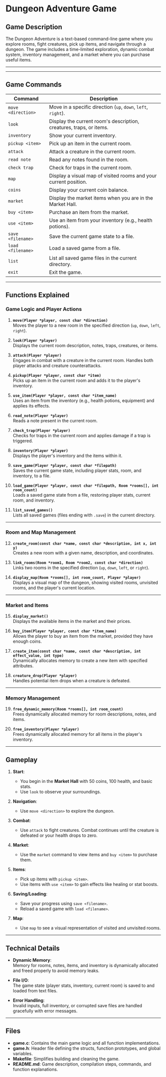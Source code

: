 # **Dungeon Adventure Game**

## **Game Description**
The Dungeon Adventure is a text-based command-line game where you explore rooms, fight creatures, pick up items, and navigate through a dungeon. The game includes a time-limited exploration, dynamic combat system, inventory management, and a market where you can purchase useful items.

---


---

## **Game Commands**

| **Command**         | **Description**                                                                 |
|----------------------|-------------------------------------------------------------------------------|
| `move <direction>`   | Move in a specific direction (`up`, `down`, `left`, `right`).                |
| `look`              | Display the current room's description, creatures, traps, or items.           |
| `inventory`         | Show your current inventory.                                                  |
| `pickup <item>`      | Pick up an item in the current room.                                          |
| `attack`            | Attack a creature in the current room.                                         |
| `read note`         | Read any notes found in the room.                                              |
| `check trap`        | Check for traps in the current room.                                           |
| `map`               | Display a visual map of visited rooms and your current position.              |
| `coins`             | Display your current coin balance.                                             |
| `market`            | Display the market items when you are in the Market Hall.                     |
| `buy <item>`        | Purchase an item from the market.                                              |
| `use <item>`        | Use an item from your inventory (e.g., health potions).                        |
| `save <filename>`    | Save the current game state to a file.                                        |
| `load <filename>`    | Load a saved game from a file.                                                |
| `list`              | List all saved game files in the current directory.                           |
| `exit`              | Exit the game.                                                                |

---

## **Functions Explained**

### **Game Logic and Player Actions**
1. **`move(Player *player, const char *direction)`**  
   Moves the player to a new room in the specified direction (`up`, `down`, `left`, `right`).

2. **`look(Player *player)`**  
   Displays the current room description, notes, traps, creatures, or items.

3. **`attack(Player *player)`**  
   Engages in combat with a creature in the current room. Handles both player attacks and creature counterattacks.

4. **`pickup(Player *player, const char *item)`**  
   Picks up an item in the current room and adds it to the player's inventory.

5. **`use_item(Player *player, const char *item_name)`**  
   Uses an item from the inventory (e.g., health potions, equipment) and applies its effects.

6. **`read_note(Player *player)`**  
   Reads a note present in the current room.

7. **`check_trap(Player *player)`**  
   Checks for traps in the current room and applies damage if a trap is triggered.

8. **`inventory(Player *player)`**  
   Displays the player's inventory and the items within it.

9. **`save_game(Player *player, const char *filepath)`**  
   Saves the current game state, including player stats, room, and inventory, to a file.

10. **`load_game(Player *player, const char *filepath, Room *rooms[], int room_count)`**  
    Loads a saved game state from a file, restoring player stats, current room, and inventory.

11. **`list_saved_games()`**  
    Lists all saved games (files ending with `.save`) in the current directory.

---

### **Room and Map Management**
12. **`create_room(const char *name, const char *description, int x, int y)`**  
    Creates a new room with a given name, description, and coordinates.

13. **`link_rooms(Room *room1, Room *room2, const char *direction)`**  
    Links two rooms in the specified direction (`up`, `down`, `left`, or `right`).

14. **`display_map(Room *rooms[], int room_count, Player *player)`**  
    Displays a visual map of the dungeon, showing visited rooms, unvisited rooms, and the player's current location.

---

### **Market and Items**
15. **`display_market()`**  
    Displays the available items in the market and their prices.

16. **`buy_item(Player *player, const char *item_name)`**  
    Allows the player to buy an item from the market, provided they have enough coins.

17. **`create_item(const char *name, const char *description, int effect_value, int type)`**  
    Dynamically allocates memory to create a new item with specified attributes.

18. **`creature_drop(Player *player)`**  
    Handles potential item drops when a creature is defeated.

---

### **Memory Management**
19. **`free_dynamic_memory(Room *rooms[], int room_count)`**  
    Frees dynamically allocated memory for room descriptions, notes, and items.

20. **`free_inventory(Player *player)`**  
    Frees dynamically allocated memory for all items in the player's inventory.

---

## **Gameplay**

1. **Start**:
   - You begin in the **Market Hall** with 50 coins, 100 health, and basic stats.
   - Use `look` to observe your surroundings.

2. **Navigation**:
   - Use `move <direction>` to explore the dungeon.

3. **Combat**:
   - Use `attack` to fight creatures. Combat continues until the creature is defeated or your health drops to zero.

4. **Market**:
   - Use the `market` command to view items and `buy <item>` to purchase them.

5. **Items**:
   - Pick up items with `pickup <item>`.
   - Use items with `use <item>` to gain effects like healing or stat boosts.

6. **Saving/Loading**:
   - Save your progress using `save <filename>`.
   - Reload a saved game with `load <filename>`.

7. **Map**:
   - Use `map` to see a visual representation of visited and unvisited rooms.

---

## **Technical Details**

- **Dynamic Memory**:  
   Memory for rooms, notes, items, and inventory is dynamically allocated and freed properly to avoid memory leaks.

- **File I/O**:  
   The game state (player stats, inventory, current room) is saved to and loaded from text files.

- **Error Handling**:  
   Invalid inputs, full inventory, or corrupted save files are handled gracefully with error messages.

---

## **Files**

- **game.c**: Contains the main game logic and all function implementations.
- **game.h**: Header file defining the structs, function prototypes, and global variables.
- **Makefile**: Simplifies building and cleaning the game.
- **README.md**: Game description, compilation steps, commands, and function explanations.
